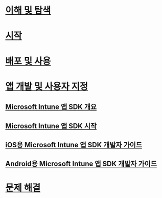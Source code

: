 # [이해 및 탐색](/intune/understand-explore/introduction-to-microsoft-intune)
# [시작](/intune/get-started/what-to-know-before-you-start-microsoft-intune)
# [배포 및 사용](/intune/deploy-use/overview-of-device-and-app-lifecycles-in-microsoft-intune)
# [앱 개발 및 사용자 지정](intune-app-sdk.md)
## [Microsoft Intune 앱 SDK 개요](intune-app-sdk.md)
## [Microsoft Intune 앱 SDK 시작](intune-app-sdk-get-started.md)
## [iOS용 Microsoft Intune 앱 SDK 개발자 가이드](intune-app-sdk-ios.md)
## [Android용 Microsoft Intune 앱 SDK 개발자 가이드](intune-app-sdk-android.md)
# [문제 해결](/intune/troubleshoot/how-to-get-support-for-microsoft-intune)


<!--HONumber=Jul16_HO3-->


